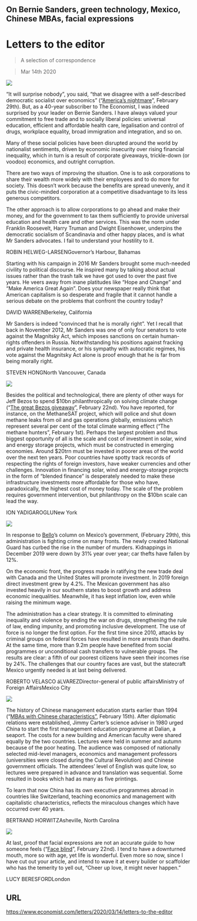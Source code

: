 ## On Bernie Sanders, green technology, Mexico, Chinese MBAs, facial expressions

# Letters to the editor

> A selection of correspondence

> Mar 14th 2020



![](./images/20200229_LDD002_0.jpg)

“It will surprise nobody”, you said, “that we disagree with a self-described democratic socialist over economics” (“[America’s nightmare](https://www.economist.com//leaders/2020/02/27/bernie-sanders-nominee)”, February 29th). But, as a 40-year subscriber to The Economist, I was indeed surprised by your leader on Bernie Sanders. I have always valued your commitment to free trade and to socially liberal policies: universal education, efficient and affordable health care, legalisation and control of drugs, workplace equality, broad immigration and integration, and so on.

Many of these social policies have been disrupted around the world by nationalist sentiments, driven by economic insecurity over rising financial inequality, which in turn is a result of corporate giveaways, trickle-down (or voodoo) economics, and outright corruption.

There are two ways of improving the situation. One is to ask corporations to share their wealth more widely with their employees and to do more for society. This doesn’t work because the benefits are spread unevenly, and it puts the civic-minded corporation at a competitive disadvantage to its less generous competitors.

The other approach is to allow corporations to go ahead and make their money, and for the government to tax them sufficiently to provide universal education and health care and other services. This was the norm under Franklin Roosevelt, Harry Truman and Dwight Eisenhower, underpins the democratic socialism of Scandinavia and other happy places, and is what Mr Sanders advocates. I fail to understand your hostility to it.

ROBIN HELWEG-LARSENGovernor’s Harbour, Bahamas

Starting with his campaign in 2016 Mr Sanders brought some much-needed civility to political discourse. He inspired many by talking about actual issues rather than the trash talk we have got used to over the past five years. He veers away from inane platitudes like “Hope and Change” and “Make America Great Again”. Does your newspaper really think that American capitalism is so desperate and fragile that it cannot handle a serious debate on the problems that confront the country today?

DAVID WARRENBerkeley, California

Mr Sanders is indeed “convinced that he is morally right”. Yet I recall that back in November 2012, Mr Sanders was one of only four senators to vote against the Magnitsky Act, which imposes sanctions on certain human-rights offenders in Russia. Notwithstanding his positions against fracking and private health insurance, or his sympathy with autocratic regimes, his vote against the Magnitsky Act alone is proof enough that he is far from being morally right.

STEVEN HONGNorth Vancouver, Canada



![](./images/20200222_LDP001_0.jpg)

Besides the political and technological, there are plenty of other ways for Jeff Bezos to spend $10bn philanthropically on solving climate change (“[The great Bezos giveaway](https://www.economist.com//leaders/2020/02/22/jeff-bezos-wants-to-help-save-the-climate-here-is-how-he-should-do-it)”, February 22nd). You have reported, for instance, on the MethaneSAT project, which will police and shut down methane leaks from oil and gas operations globally, emissions which represent several per cent of the total climate warming effect (“The methane hunters”, February 1st). Perhaps the largest problem and thus biggest opportunity of all is the scale and cost of investment in solar, wind and energy storage projects, which must be constructed in emerging economies. Around $20trn must be invested in poorer areas of the world over the next ten years. Poor countries have spotty track records of respecting the rights of foreign investors, have weaker currencies and other challenges. Innovation in financing solar, wind and energy-storage projects in the form of “blended finance” is desperately needed to make these infrastructure investments more affordable for those who have, paradoxically, the highest cost of money today. The scale of the problem requires government intervention, but philanthropy on the $10bn scale can lead the way.

ION YADIGAROGLUNew York



![](./images/20200229_AMD001.jpg)

In response to [Bello](https://www.economist.com//the-americas/2020/02/27/mexico-needs-statecraft-yet-its-president-offers-theatre)’s column on Mexico’s government, (February 29th), this administration is fighting crime on many fronts. The newly created National Guard has curbed the rise in the number of murders. Kidnappings in December 2019 were down by 31% year over year; car thefts have fallen by 12%.

On the economic front, the progress made in ratifying the new trade deal with Canada and the United States will promote investment. In 2019 foreign direct investment grew by 4.2%. The Mexican government has also invested heavily in our southern states to boost growth and address economic inequalities. Meanwhile, it has kept inflation low, even while raising the minimum wage.

The administration has a clear strategy. It is committed to eliminating inequality and violence by ending the war on drugs, strengthening the rule of law, ending impunity, and promoting inclusive development. The use of force is no longer the first option. For the first time since 2010, attacks by criminal groups on federal forces have resulted in more arrests than deaths. At the same time, more than 9.2m people have benefited from social programmes or unconditional cash transfers to vulnerable groups. The results are clear: a fifth of our poorest citizens have seen their incomes rise by 24%. The challenges that our country faces are vast, but the statecraft Mexico urgently needed is at last being delivered.

ROBERTO VELASCO áLVAREZDirector-general of public affairsMinistry of Foreign AffairsMexico City



![](./images/20200215_WBD002.jpg)

The history of Chinese management education starts earlier than 1994 (“[MBAs with Chinese characteristics”](https://www.economist.com//business/2020/02/13/chinese-management-schools-are-thriving), February 15th). After diplomatic relations were established, Jimmy Carter’s science adviser in 1980 urged China to start the first management education programme at Dalian, a seaport. The costs for a new building and American faculty were shared equally by the two countries. Lectures were held in summer and autumn because of the poor heating. The audience was composed of nationally selected mid-level managers, economics and management professors (universities were closed during the Cultural Revolution) and Chinese government officials. The attendees’ level of English was quite low, so lectures were prepared in advance and translation was sequential. Some resulted in books which had as many as five printings.

To learn that now China has its own executive programmes abroad in countries like Switzerland, teaching economics and management with capitalistic characteristics, reflects the miraculous changes which have occurred over 40 years.

BERTRAND HORWITZAsheville, North Carolina



![](./images/20200222_STD002_0.jpg)

At last, proof that facial expressions are not an accurate guide to how someone feels (“[Face blind](https://www.economist.com//science-and-technology/2020/02/20/do-not-rely-on-facial-expressions-for-how-people-are-feeling)”, February 22nd). I tend to have a downturned mouth, more so with age, yet life is wonderful. Even more so now, since I have cut out your article, and intend to wave it at every builder or scaffolder who has the temerity to yell out, “Cheer up love, it might never happen.”

LUCY BERESFORDLondon

## URL

https://www.economist.com/letters/2020/03/14/letters-to-the-editor
